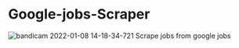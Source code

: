 # Google-jobs-Scraper
![bandicam 2022-01-08 14-18-34-721](https://user-images.githubusercontent.com/96170584/148645921-f9706aab-9006-4a10-a214-6cb98b1b01b9.gif)
Scrape jobs from google jobs
